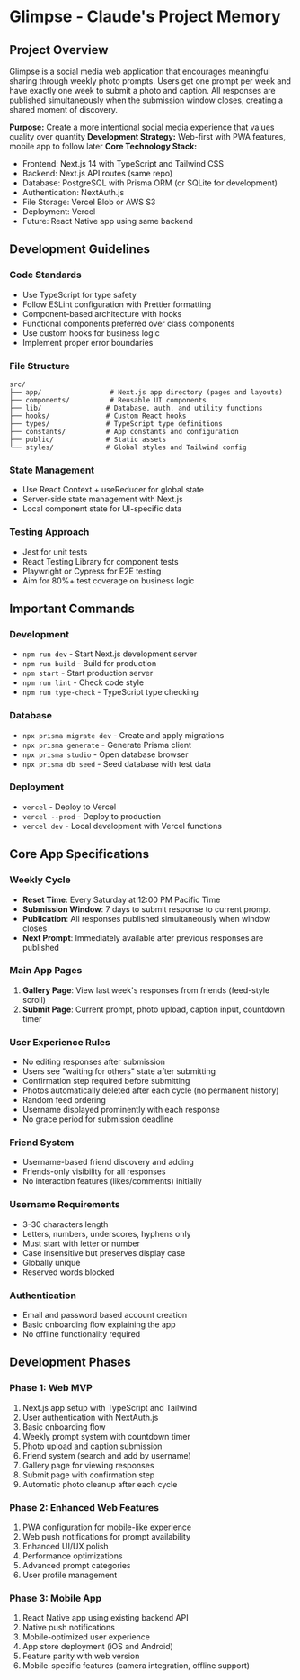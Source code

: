 # Glimpse - Claude's Project Memory

## Project Overview
Glimpse is a social media web application that encourages meaningful sharing through weekly photo prompts. Users get one prompt per week and have exactly one week to submit a photo and caption. All responses are published simultaneously when the submission window closes, creating a shared moment of discovery.

**Purpose:** Create a more intentional social media experience that values quality over quantity
**Development Strategy:** Web-first with PWA features, mobile app to follow later
**Core Technology Stack:**
- Frontend: Next.js 14 with TypeScript and Tailwind CSS
- Backend: Next.js API routes (same repo)
- Database: PostgreSQL with Prisma ORM (or SQLite for development)
- Authentication: NextAuth.js
- File Storage: Vercel Blob or AWS S3
- Deployment: Vercel
- Future: React Native app using same backend

## Development Guidelines

### Code Standards
- Use TypeScript for type safety
- Follow ESLint configuration with Prettier formatting
- Component-based architecture with hooks
- Functional components preferred over class components
- Use custom hooks for business logic
- Implement proper error boundaries

### File Structure
```
src/
├── app/                 # Next.js app directory (pages and layouts)
├── components/          # Reusable UI components
├── lib/                # Database, auth, and utility functions
├── hooks/              # Custom React hooks
├── types/              # TypeScript type definitions
├── constants/          # App constants and configuration
├── public/             # Static assets
└── styles/             # Global styles and Tailwind config
```

### State Management
- Use React Context + useReducer for global state
- Server-side state management with Next.js
- Local component state for UI-specific data

### Testing Approach
- Jest for unit tests
- React Testing Library for component tests
- Playwright or Cypress for E2E testing
- Aim for 80%+ test coverage on business logic

## Important Commands

### Development
- `npm run dev` - Start Next.js development server
- `npm run build` - Build for production
- `npm start` - Start production server
- `npm run lint` - Check code style
- `npm run type-check` - TypeScript type checking

### Database
- `npx prisma migrate dev` - Create and apply migrations
- `npx prisma generate` - Generate Prisma client
- `npx prisma studio` - Open database browser
- `npx prisma db seed` - Seed database with test data

### Deployment
- `vercel` - Deploy to Vercel
- `vercel --prod` - Deploy to production
- `vercel dev` - Local development with Vercel functions

## Core App Specifications

### Weekly Cycle
- **Reset Time**: Every Saturday at 12:00 PM Pacific Time
- **Submission Window**: 7 days to submit response to current prompt
- **Publication**: All responses published simultaneously when window closes
- **Next Prompt**: Immediately available after previous responses are published

### Main App Pages
1. **Gallery Page**: View last week's responses from friends (feed-style scroll)
2. **Submit Page**: Current prompt, photo upload, caption input, countdown timer

### User Experience Rules
- No editing responses after submission
- Users see "waiting for others" state after submitting
- Confirmation step required before submitting
- Photos automatically deleted after each cycle (no permanent history)
- Random feed ordering
- Username displayed prominently with each response
- No grace period for submission deadline

### Friend System
- Username-based friend discovery and adding
- Friends-only visibility for all responses
- No interaction features (likes/comments) initially

### Username Requirements
- 3-30 characters length
- Letters, numbers, underscores, hyphens only
- Must start with letter or number
- Case insensitive but preserves display case
- Globally unique
- Reserved words blocked

### Authentication
- Email and password based account creation
- Basic onboarding flow explaining the app
- No offline functionality required

## Development Phases

### Phase 1: Web MVP
1. Next.js app setup with TypeScript and Tailwind
2. User authentication with NextAuth.js
3. Basic onboarding flow
4. Weekly prompt system with countdown timer
5. Photo upload and caption submission
6. Friend system (search and add by username)
7. Gallery page for viewing responses
8. Submit page with confirmation step
9. Automatic photo cleanup after each cycle

### Phase 2: Enhanced Web Features
1. PWA configuration for mobile-like experience
2. Web push notifications for prompt availability
3. Enhanced UI/UX polish
4. Performance optimizations
5. Advanced prompt categories
6. User profile management

### Phase 3: Mobile App
1. React Native app using existing backend API
2. Native push notifications
3. Mobile-optimized user experience
4. App store deployment (iOS and Android)
5. Feature parity with web version
6. Mobile-specific features (camera integration, offline support)